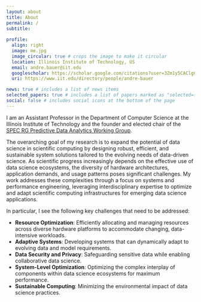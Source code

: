 ```yaml
---
layout: about
title: About
permalink: /
subtitle: 
  
profile:
  align: right
  image: me.jpg
  image_circular: true # crops the image to make it circular
  location: Illinois Institute of Technology, US
  email: andre.bauer@iit.edu
  googlescholar: https://scholar.google.com/citations?user=3Zm1y5CAClgC
  uri: https://www.iit.edu/directory/people/andre-bauer

news: true # includes a list of news items
selected_papers: true # includes a list of papers marked as "selected={true}"
social: false # includes social icons at the bottom of the page
---
```


I am an Assistant Professor in the Department of Computer Science at the Illinois Institute of Technology and the founder and elected chair of the [SPEC RG Predictive Data Analytics Working Group](https://research.spec.org/working-groups/rg-predictive-data-analytics/).

The overarching goal of my research is to expand the potential of data science in scientific computing by designing robust, efficient, and sustainable system solutions tailored to the evolving needs of data-driven science. As scientific progress increasingly depends on the effective use of data science ecosystems, the diversity of hardware architectures, application demands, and usage patterns poses significant challenges. My work addresses these complexities through a focus on systems and performance engineering, leveraging interdisciplinary expertise to optimize and adapt scientific computing infrastructures for emerging data science applications.

In particular, I see the following key challenges that need to be addressed:
* __Resource Optimization__: Efficiently allocating and managing resources across diverse hardware platforms to accommodate changing, data-intensive workloads.
* __Adaptive Systems__: Developing systems that can dynamically adapt to evolving data and model requirements.
* __Data Security and Privacy__: Safeguarding sensitive data while enabling collaborative data science.
* __System-Level Optimization__: Optimizing the complex interplay of components within data science ecosystems for maximum performance.
* __Sustainable Computing__: Minimizing the environmental impact of data science practices.